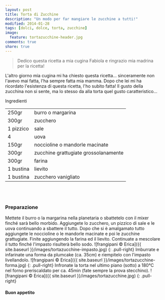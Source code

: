 ```yaml
---
layout: post
title: Torta di Zucchine
description: "Un modo per far mangiare le zucchine a tutti!"
modified: 2014-01-28
tags: [dolci, dolce, torta, zucchine]
image:
  feature: tortazucchine-header.jpg
comments: true
share: true
---
```

> Dedico questa ricetta a mia cugina Fabiola e ringrazio mia madrina per la ricetta!

L'altro giorno mia cugina mi ha chiesto questa ricetta... sinceramente non l'avevo mai fatta, l'ha sempre fatta mia mamma. Dopo che lei mi ha ricordato l'esistenza di questa ricetta, l'ho subito fatta! Il gusto della zucchina non si sente, ma lo stesso da alla torta quel gusto caratteristico...


<div class="ingredients">
	<div class="ingredients-title">Ingredienti</div>
	<table>
		<tbody>
			<tr>
				<td>250gr</td>
				<td>burro o margarina</td>
			</tr>
			<tr>
				<td>300gr</td>
				<td>zucchero</td>
			</tr>
			<tr>
				<td>1 pizzico</td>
				<td>sale</td>
			</tr>
			<tr>
				<td>4</td>
				<td>uova</td>
			</tr>
			<tr>
				<td>150gr</td>
				<td>noccioline o mandorle macinate</td>
			</tr>
			<tr>
				<td>300gr</td>
				<td>zucchine grattugiate grossolanamente</td>
			</tr>
			<tr>
				<td>300gr</td>
				<td>farina</td>
			</tr>
			<tr>
				<td>1 bustina</td>
				<td>lievito</td>
			</tr>
			<tr>
				<td>1 bustina</td>
				<td>zucchero vanigliato</td>
			</tr>
		</tbody>
	</table>
	<br></br>
</div>


<h3>
	<font color="grey">
		<i class="icon-cogs"></i>
	</font> Preparazione
</h3>

Mettete il burro o la margarina nella planetaria o sbattetelo con il mixer finché sarà bello morbido. Aggiungete lo zucchero, un pizzico di sale e le uova continuando a sbattere il tutto. Dopo che si è amalgamato tutto aggiungete le noccioline o le mandorle macinate e poi le zucchine grattugiate. Finite aggiungendo la farina ed il lievito. Continuate a mescolare il tutto finché l'impasto risulterà bello sodo.
![frangipani © Erica]({{ site.baseurl }}/images/tortazucchine-impasto.jpg)
{: .pull-right}
Imburrate e infarinate una forma da plumcake (ca. 35cm) e riempitelo con l'impasto livellandolo.
![frangipani © Erica]({{ site.baseurl }}/images/tortazucchine-forma.jpg)
{: .pull-right}
Infronate la torta nel ultimo piano (sotto) a 180°C nel forno preriscaldato per ca. 45min (fate sempre la prova stecchino).
![frangipani © Erica]({{ site.baseurl }}/images/tortazucchine.jpg)
{: .pull-right}


<h4>Buon appetito
	<font color="red">
		<i class="icon-smile"></i>
	</font>
</h4>
